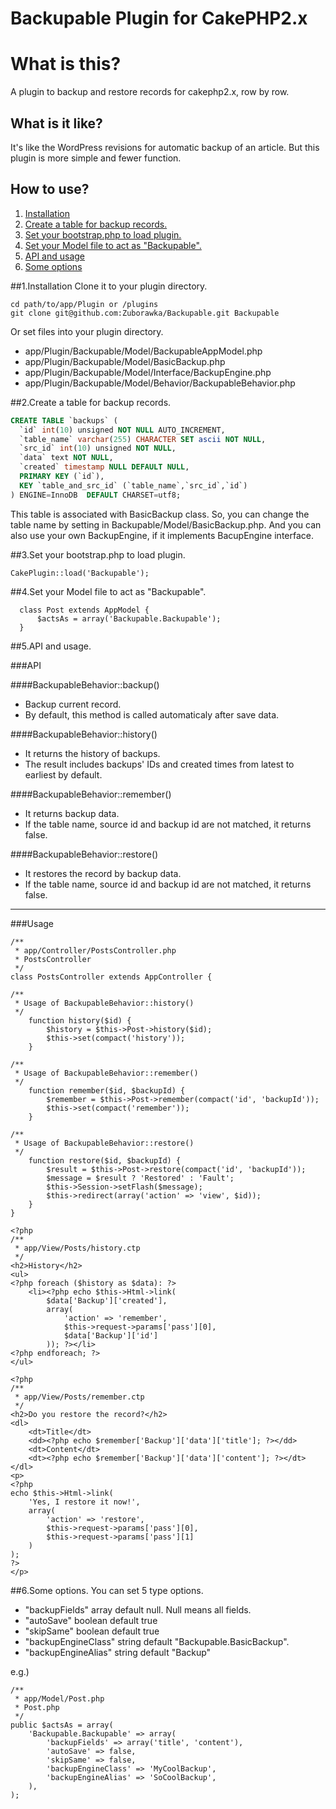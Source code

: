 Backupable Plugin for CakePHP2.x
==========

# What is this?
A plugin to backup and restore records for cakephp2.x, row by row.

## What is it like?
It's like the WordPress revisions for automatic backup of an article.
But this plugin is more simple and fewer function.

## How to use?
1. [Installation](#section1)
2. [Create a table for backup records.](#section2)
3. [Set your bootstrap.php to load plugin.](#section3)
4. [Set your Model file to act as "Backupable".](#section4)
5. [API and usage](#section5)
6. [Some options](#section6)

##<a name="section1">1.Installation
Clone it to your plugin directory.
```console
cd path/to/app/Plugin or /plugins
git clone git@github.com:Zuborawka/Backupable.git Backupable
```
Or set files into your plugin directory.
- app/Plugin/Backupable/Model/BackupableAppModel.php
- app/Plugin/Backupable/Model/BasicBackup.php
- app/Plugin/Backupable/Model/Interface/BackupEngine.php
- app/Plugin/Backupable/Model/Behavior/BackupableBehavior.php


##<a name="section2">2.Create a table for backup records.

````sql
CREATE TABLE `backups` (
  `id` int(10) unsigned NOT NULL AUTO_INCREMENT,
  `table_name` varchar(255) CHARACTER SET ascii NOT NULL,
  `src_id` int(10) unsigned NOT NULL,
  `data` text NOT NULL,
  `created` timestamp NULL DEFAULT NULL,
  PRIMARY KEY (`id`),
  KEY `table_and_src_id` (`table_name`,`src_id`,`id`)
) ENGINE=InnoDB  DEFAULT CHARSET=utf8;
````
This table is associated with BasicBackup class.
So, you can change the table name by setting in Backupable/Model/BasicBackup.php.
And you can also use your own BackupEngine, if it implements BacupEngine interface.

##<a name="section3">3.Set your bootstrap.php to load plugin.

````php:app/Config/bootstrap.php
CakePlugin::load('Backupable');
````

##<a name="section4">4.Set your Model file to act as "Backupable".

````php:app/Model/Post.php
  class Post extends AppModel {
      $actsAs = array('Backupable.Backupable');
  }
````

##<a name="section5">5.API and usage.

###API

####BackupableBehavior::backup()
* Backup current record.
* By default, this method is called automaticaly after save data.

####BackupableBehavior::history()
* It returns the history of backups.
* The result includes backups' IDs and created times from latest to earliest by default.

####BackupableBehavior::remember()
* It returns backup data.
* If the table name, source id and backup id are not matched, it returns false.

####BackupableBehavior::restore()
* It restores the record by backup data.
* If the table name, source id and backup id are not matched, it returns false.

---
###Usage

````php:app/Controller/PostsController.php
/**
 * app/Controller/PostsController.php
 * PostsController
 */
class PostsController extends AppController {

/**
 * Usage of BackupableBehavior::history()
 */
    function history($id) {
        $history = $this->Post->history($id);
        $this->set(compact('history'));
    }

/**
 * Usage of BackupableBehavior::remember()
 */
    function remember($id, $backupId) {
        $remember = $this->Post->remember(compact('id', 'backupId'));
        $this->set(compact('remember'));
    }

/**
 * Usage of BackupableBehavior::restore()
 */
    function restore($id, $backupId) {
        $result = $this->Post->restore(compact('id', 'backupId'));
        $message = $result ? 'Restored' : 'Fault';
        $this->Session->setFlash($message);
        $this->redirect(array('action' => 'view', $id));
    }
}
````

````php:app/View/Posts/history.ctp
<?php
/**
 * app/View/Posts/history.ctp
 */
<h2>History</h2>
<ul>
<?php foreach ($history as $data): ?>
    <li><?php echo $this->Html->link(
        $data['Backup']['created'],
        array(
            'action' => 'remember',
            $this->request->params['pass'][0],
            $data['Backup']['id']
        )); ?></li>
<?php endforeach; ?>
</ul>
````

````php:app/View/Posts/remember.ctp
<?php
/**
 * app/View/Posts/remember.ctp
 */
<h2>Do you restore the record?</h2>
<dl>
    <dt>Title</dt>
    <dd><?php echo $remember['Backup']['data']['title']; ?></dd>
    <dt>Content</dt>
    <dt><?php echo $remember['Backup']['data']['content']; ?></dt>
</dl>
<p>
<?php
echo $this->Html->link(
    'Yes, I restore it now!',
    array(
        'action' => 'restore',
        $this->request->params['pass'][0],
        $this->request->params['pass'][1]
    )
);
?>
</p>
````

##<a name="section6">6.Some options.
You can set 5 type options.

* "backupFields" array default null. Null means all fields.
* "autoSave" boolean default true
* "skipSame" boolean default true
* "backupEngineClass" string default "Backupable.BasicBackup".
* "backupEngineAlias" string default "Backup"

e.g.)

````app/Model/Post.php
/**
 * app/Model/Post.php
 * Post.php
 */
public $actsAs = array(
    'Backupable.Backupable' => array(
        'backupFields' => array('title', 'content'),
        'autoSave' => false,
        'skipSame' => false,
        'backupEngineClass' => 'MyCoolBackup',
        'backupEngineAlias' => 'SoCoolBackup',
    ),
);
````
